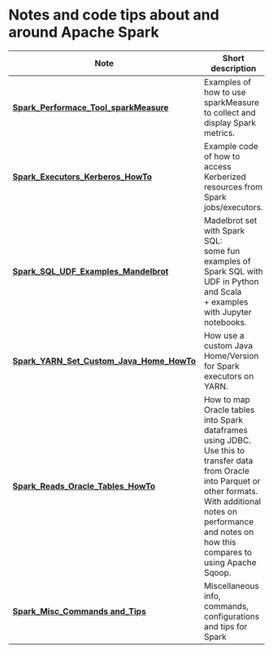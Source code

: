 # Notes and code tips about and around Apache Spark

| Note                        | Short description
| -------------------------- | -------------------------------------------------------------------------------------
| [**Spark_Performace_Tool_sparkMeasure**](Spark_Performace_Tool_sparkMeasure.md)|Examples of how to use sparkMeasure to collect and display Spark metrics.
| [**Spark_Executors_Kerberos_HowTo**](Spark_Executors_Kerberos_HowTo.md) | Example code of how to access Kerberized resources from Spark jobs/executors.
| [**Spark_SQL_UDF_Examples_Mandelbrot**](Spark_SQL_UDF_examples_Mandelbrot) | Madelbrot set with Spark SQL:<br>some fun examples of Spark SQL with UDF in Python and Scala<br> + examples with Jupyter notebooks.
| [**Spark_YARN_Set_Custom_Java_Home_HowTo**](Spark_Set_Java_Home_Howto.md) | How use a custom Java Home/Version for Spark executors on YARN.
| [**Spark_Reads_Oracle_Tables_HowTo**](Spark_Oracle_JDBC_Howto.md) | How to map Oracle tables into Spark dataframes using JDBC. Use this to transfer data from Oracle into Parquet or other formats. With additional notes on performance and notes on how this compares to using Apache Sqoop.
| [**Spark_Misc_Commands and_Tips**](Spark_Misc_Info.md) | Miscellaneous info, commands, configurations and tips for Spark
